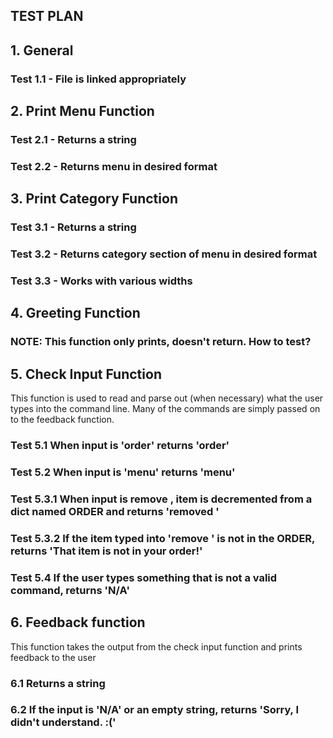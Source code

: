 ## TEST PLAN

## 1. General

### Test 1.1 - File is linked appropriately

## 2. Print Menu Function

### Test 2.1 - Returns a string

### Test 2.2 - Returns menu in desired format

## 3. Print Category Function

### Test 3.1 - Returns a string

### Test 3.2 - Returns category section of menu in desired format

### Test 3.3 - Works with various widths

## 4. Greeting Function

### NOTE: This function only prints, doesn't return. How to test?

## 5. Check Input Function
This function is used to read and parse out (when necessary) what the user types into the command line. Many of the commands are simply passed on to the feedback function.

### Test 5.1 When input is 'order' returns 'order'

### Test 5.2 When input is 'menu' returns 'menu'

### Test 5.3.1 When input is remove <item>, item is decremented from a dict named ORDER and returns 'removed <item>'

### Test 5.3.2 If the item typed into 'remove <item>' is not in the ORDER, returns 'That item is not in your order!'

### Test 5.4 If the user types something that is not a valid command, returns 'N/A'

## 6. Feedback function
This function takes the output from the check input function and prints feedback to the user

### 6.1 Returns a string

### 6.2 If the input is 'N/A' or an empty string, returns 'Sorry, I didn't understand. :('

